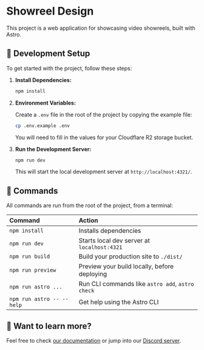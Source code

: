 # Showreel Design

This project is a web application for showcasing video showreels, built with Astro.

## 🚀 Development Setup

To get started with the project, follow these steps:

1.  **Install Dependencies:**

    ```sh
    npm install
    ```

2.  **Environment Variables:**

    Create a `.env` file in the root of the project by copying the example file:

    ```sh
    cp .env.example .env
    ```

    You will need to fill in the values for your Cloudflare R2 storage bucket.

3.  **Run the Development Server:**

    ```sh
    npm run dev
    ```

    This will start the local development server at `http://localhost:4321/`.

## 🧞 Commands

All commands are run from the root of the project, from a terminal:

| Command                   | Action                                           |
| :------------------------ | :----------------------------------------------- |
| `npm install`             | Installs dependencies                            |
| `npm run dev`             | Starts local dev server at `localhost:4321`      |
| `npm run build`           | Build your production site to `./dist/`          |
| `npm run preview`         | Preview your build locally, before deploying     |
| `npm run astro ...`       | Run CLI commands like `astro add`, `astro check` |
| `npm run astro -- --help` | Get help using the Astro CLI                     |

## 👀 Want to learn more?

Feel free to check [our documentation](https://docs.astro.build) or jump into our [Discord server](https://astro.build/chat).
